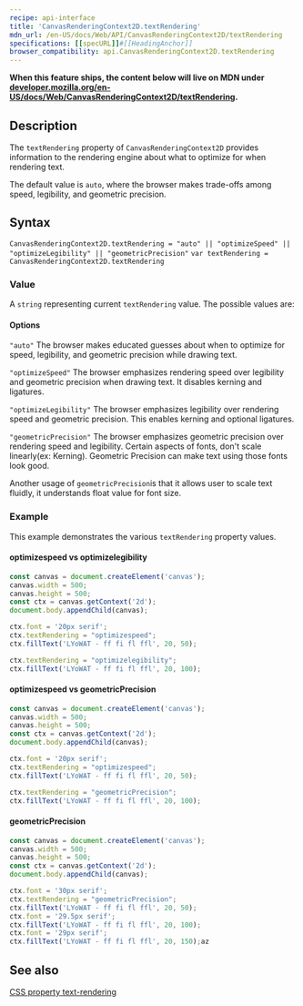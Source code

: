 ```yaml
---
recipe: api-interface
title: 'CanvasRenderingContext2D.textRendering'
mdn_url: /en-US/docs/Web/API/CanvasRenderingContext2D/textRendering
specifications: [[specURL]]#[[HeadingAnchor]]
browser_compatibility: api.CanvasRenderingContext2D.textRendering
---
```



**When this feature ships, the content below will live on MDN under
[developer.mozilla.org/en-US/docs/Web/CanvasRenderingContext2D/textRendering](https://developer.mozilla.org/en-US/docs/Web/CanvasRenderingContext2D/textRendering).**

## Description

The `textRendering` property of `CanvasRenderingContext2D` provides information
to the rendering engine about what to optimize for when rendering text.

The default value is `auto`, where the browser makes trade-offs among speed, 
legibility, and geometric precision.

## Syntax

`CanvasRenderingContext2D.textRendering = "auto" || "optimizeSpeed" || "optimizeLegibility" || "geometricPrecision"`
`var textRendering = CanvasRenderingContext2D.textRendering`

### Value
A `string` representing current `textRendering` value. The possible values are:

#### Options
`"auto"`
The browser makes educated guesses about when to optimize for speed, legibility, 
and geometric precision while drawing text. 

`"optimizeSpeed"`
The browser emphasizes rendering speed over legibility and geometric precision 
when drawing text. It disables kerning and ligatures.

`"optimizeLegibility"`
The browser emphasizes legibility over rendering speed and geometric precision.
This enables kerning and optional ligatures.

`"geometricPrecision"`
The browser emphasizes geometric precision over rendering speed and legibility. 
Certain aspects of fonts, don't scale linearly(ex: Kerning). Geometric Precision 
can make text using those fonts look good.

Another usage of `geometricPrecision`is that it allows user to scale text
fluidly, it understands float value for font size.

### Example

This example demonstrates the various `textRendering` property values.

#### optimizespeed vs optimizelegibility
```js
const canvas = document.createElement('canvas');
canvas.width = 500;
canvas.height = 500;
const ctx = canvas.getContext('2d');
document.body.appendChild(canvas);

ctx.font = '20px serif';
ctx.textRendering = "optimizespeed";
ctx.fillText('LYoWAT - ff fi fl ffl', 20, 50);

ctx.textRendering = "optimizelegibility";
ctx.fillText('LYoWAT - ff fi fl ffl', 20, 100);
```

#### optimizespeed vs geometricPrecision
```js
const canvas = document.createElement('canvas');
canvas.width = 500;
canvas.height = 500;
const ctx = canvas.getContext('2d');
document.body.appendChild(canvas);

ctx.font = '20px serif';
ctx.textRendering = "optimizespeed";
ctx.fillText('LYoWAT - ff fi fl ffl', 20, 50);

ctx.textRendering = "geometricPrecision";
ctx.fillText('LYoWAT - ff fi fl ffl', 20, 100);
```

#### geometricPrecision
```js
const canvas = document.createElement('canvas');
canvas.width = 500;
canvas.height = 500;
const ctx = canvas.getContext('2d');
document.body.appendChild(canvas);

ctx.font = '30px serif';
ctx.textRendering = "geometricPrecision";
ctx.fillText('LYoWAT - ff fi fl ffl', 20, 50);
ctx.font = '29.5px serif';
ctx.fillText('LYoWAT - ff fi fl ffl', 20, 100);
ctx.font = '29px serif';
ctx.fillText('LYoWAT - ff fi fl ffl', 20, 150);az
```

## See also
[CSS property text-rendering](https://developer.mozilla.org/en-US/docs/Web/CSS/text-rendering)
